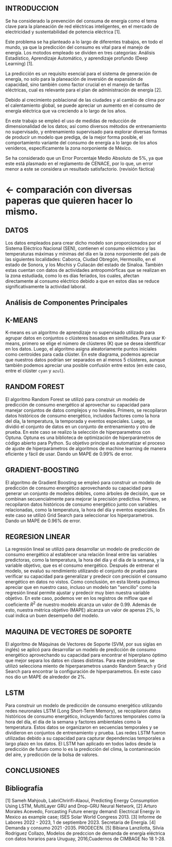 ## INTRODUCCION

Se ha considerado la prevención del consuma de energía como el tema clave para la planeación de red eléctricas inteligentes, en el mercado de electricidad y sustentabilidad de potencia eléctrica [1].  

Este problema se ha planteado a lo largo de diferentes trabajos, en todo el mundo, ya que la predicción del consumo es vital para el manejo de energía. Los motodos empleado se dividen en tres categorías: Análisis Estadístico, Aprendizaje Automático, y aprendizaje profundo (Deep Learning) [1].

La predicción es un requisito esencial para el sistema de generación de energía, no solo para la planeación de inversión de expansión de capacidad, sino también como factor crucial en el manejo de tarifas eléctricas, cual es relevante para el plan de administración de energía [2].

Debido al crecimiento poblacional de las ciudades y al cambio de clima por el calentamiento global, se puede apreciar un aumento en el consumo de energía eléctrica que va creciendo a lo largo de los años.

En este trabajo se empleó el uso de medidas de reducción de dimensionalidad de los datos; así como diversos métodos de entrenamiento no supervisado, y entrenamiento supervisado para explorar diversas formas de producir un modelo que prediga, de la mejor forma posible, el comportamiento variante del consumo de energía a lo largo de los años venideros, específicamente la zona norponiente de México. 

Se ha considerado que un Error Porcentaje Medio Absoluto de 5%, ya que este está plasmado en el reglamento de CENACE, por lo que, un error menor a este se considera un resultado satisfactorio. (revisión fáctica)
# <- comparación con diversas paperas que quieren hacer lo mismo.

## DATOS
Los datos empleados para crear dicho modelo son proporcionados por el Sistema Eléctrico Nacional (SEN), contienen el consumo eléctrico y las temperaturas máximas y mínimas del día en la zona norponiente del país de las siguientes localidades: Caborca, Ciudad Obregón, Hermosillo, en el estado de Sonora, y los Mochis y Culiacán del estado de Sinaloa. También estas cuentan con datos de actividades antropomórficas que se realizan en la zona estudiada, como lo es días feriados, los cuales, afectan directamente al consumo eléctrico debido a que en estos días se reduce significativamente la actividad laboral.

## Análisis de Componentes Principales

## K-MEANS
K-means es un algoritmo de aprendizaje no supervisado utilizado para agrupar datos en conjuntos o clústeres basados en similitudes. Para usar K-means, primero se elige el número de clústeres (K) que se desea identificar en los datos. Luego, el algoritmo asigna aleatoriamente puntos iniciales como centroides para cada clúster.
En este diagrama, podemos apreciar que nuestros datos podrían ser separados en al menos 5 clústeres, aunque también podemos apreciar una posible confusión entre estos (en este caso, entre el clúster `cyan` y `azul`).

## RANDOM FOREST
El algoritmo Random Forest se utilizó para construir un modelo de predicción de consumo energético al aprovechar su capacidad para manejar conjuntos de datos complejos y no lineales. Primero, se recopilaron datos históricos de consumo energético, incluidos factores como la hora del día, la temperatura, la temporada y eventos especiales. Luego, se dividió el conjunto de datos en un conjunto de entrenamiento y otro de prueba.
En este caso se realizo la selección de hiperparametros con Optuna. Optuna es una biblioteca de optimización de hiperparámetros de código abierto para Python. Su objetivo principal es automatizar el proceso de ajuste de hiperparámetros de algoritmos de machine learning de manera eficiente y fácil de usar. Dando un MAPE de 0.99% de error.

## GRADIENT-BOOSTING
El algoritmo de Gradient Boosting se empleó para construir un modelo de predicción de consumo energético aprovechando su capacidad para generar un conjunto de modelos débiles, como árboles de decisión, que se combinan secuencialmente para mejorar la precisión predictiva. Primero, se recopilaron datos históricos de consumo energético junto con variables relacionadas, como la temperatura, la hora del día y eventos especiales.
En este caso se utilizó Grid Search para seleccionar los hiperparametros. Dando un MAPE de 0.96% de error.

## REGRESION LINEAR
La regresión lineal se utilizó para desarrollar un modelo de predicción de consumo energético al establecer una relación lineal entre las variables predictoras, como la temperatura, la hora del día y el día de la semana, y la variable objetivo, que es el consumo energético.
Después de entrenar el modelo, se evaluó su rendimiento utilizando el conjunto de prueba para verificar su capacidad para generalizar y predecir con precisión el consumo energético en datos no vistos.
Como conclusión, en esta libreta pudimos apreciar que en nuestro caso, incluso un modelo tan "sencillo" como la regresión lineal permite ajustar y predecir muy bien nuestra variable objetivo. En este caso, podemos ver en los registros de mlflow que el coeficiente $R^2$ de nuestro modelo alcanza un valor de $0.99$. Además de esto, nuestra métrica objetivo (MAPE) alcanza un valor de apenas 2%, lo cual indica un buen desempeño del modelo.

## MAQUINA DE VECTORES DE SOPORTE
El algoritmo de Máquinas de Vectores de Soporte (SVM, por sus siglas en inglés) se aplicó para desarrollar un modelo de predicción de consumo energético aprovechando su capacidad para encontrar el hiperplano óptimo que mejor separa los datos en clases distintas.
Para este problema, se utilizó selecciona miento de hiperparametros usando Random Search y Grid Search para encontrar la configuración de hiperparametros.
En este caso nos dio un MAPE de alrededor de 2%.

## LSTM
Para construir un modelo de predicción de consumo energético utilizando redes neuronales LSTM (Long Short-Term Memory), se recopilaron datos históricos de consumo energético, incluyendo factores temporales como la hora del día, el día de la semana y factores ambientales como la temperatura. Estos datos se organizaron en secuencias temporales y se dividieron en conjuntos de entrenamiento y prueba. Las redes LSTM fueron utilizadas debido a su capacidad para capturar dependencias temporales a largo plazo en los datos.
El LSTM han aplicado en todos lados desde la predicción de futuro como lo es la predicción del clima, la contaminación del aire, y predicción de la bolsa de valores.

## CONCLUSIONES

## Bibliografía
[1] Sameh Mahjoub, LabriChririfi-Alaoui, Predicting Energy Consumption Using LSTM, MultiLayer GRU and Drop-GRU Neural Network, 
[2] Arturo Morales Acevedo, Forcasting Future energy demand: Electrical Energy in Mexico as example case; ISES Solar World Congress 2013.
[3] Informe de Labores 2022 - 2023, 1 de septiembre 2023. Secretaria de Energía.
[4] Demanda y consumo 2021 -2035. PRODECEN.
[5] Bibiana Lanzilotta, Silvia Rodriguez Collazo, Modelos de predccion de demanda de energía eléctrica con datos horarios para Uruguay, 2016,Cuadernos de CIMBAGE No 18 1-28.
